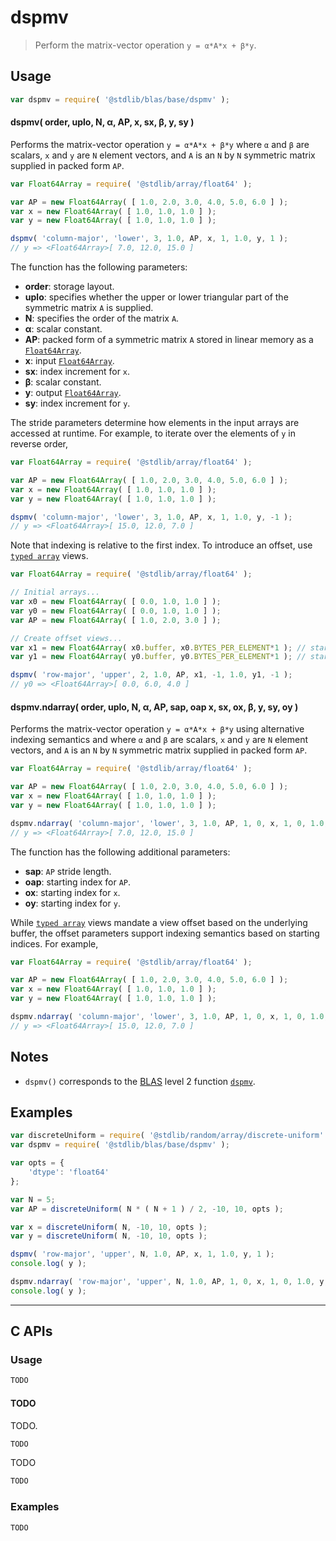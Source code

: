 <!--

@license Apache-2.0

Copyright (c) 2024 The Stdlib Authors.

Licensed under the Apache License, Version 2.0 (the "License");
you may not use this file except in compliance with the License.
You may obtain a copy of the License at

   http://www.apache.org/licenses/LICENSE-2.0

Unless required by applicable law or agreed to in writing, software
distributed under the License is distributed on an "AS IS" BASIS,
WITHOUT WARRANTIES OR CONDITIONS OF ANY KIND, either express or implied.
See the License for the specific language governing permissions and
limitations under the License.

-->

# dspmv

> Perform the matrix-vector operation `y = α*A*x + β*y`.

<section class="usage">

## Usage

```javascript
var dspmv = require( '@stdlib/blas/base/dspmv' );
```

#### dspmv( order, uplo, N, α, AP, x, sx, β, y, sy )

Performs the matrix-vector operation `y = α*A*x + β*y` where `α` and `β` are scalars, `x` and `y` are `N` element vectors, and `A` is an `N` by `N` symmetric matrix supplied in packed form `AP`.

```javascript
var Float64Array = require( '@stdlib/array/float64' );

var AP = new Float64Array( [ 1.0, 2.0, 3.0, 4.0, 5.0, 6.0 ] );
var x = new Float64Array( [ 1.0, 1.0, 1.0 ] );
var y = new Float64Array( [ 1.0, 1.0, 1.0 ] );

dspmv( 'column-major', 'lower', 3, 1.0, AP, x, 1, 1.0, y, 1 );
// y => <Float64Array>[ 7.0, 12.0, 15.0 ]
```

The function has the following parameters:

-   **order**: storage layout.
-   **uplo**: specifies whether the upper or lower triangular part of the symmetric matrix `A` is supplied.
-   **N**: specifies the order of the matrix `A`.
-   **α**: scalar constant.
-   **AP**: packed form of a symmetric matrix `A` stored in linear memory as a [`Float64Array`][mdn-float64array].
-   **x**: input [`Float64Array`][mdn-float64array].
-   **sx**: index increment for `x`.
-   **β**: scalar constant.
-   **y**: output [`Float64Array`][mdn-float64array].
-   **sy**: index increment for `y`.

The stride parameters determine how elements in the input arrays are accessed at runtime. For example, to iterate over the elements of `y` in reverse order,

```javascript
var Float64Array = require( '@stdlib/array/float64' );

var AP = new Float64Array( [ 1.0, 2.0, 3.0, 4.0, 5.0, 6.0 ] );
var x = new Float64Array( [ 1.0, 1.0, 1.0 ] );
var y = new Float64Array( [ 1.0, 1.0, 1.0 ] );

dspmv( 'column-major', 'lower', 3, 1.0, AP, x, 1, 1.0, y, -1 );
// y => <Float64Array>[ 15.0, 12.0, 7.0 ]
```

Note that indexing is relative to the first index. To introduce an offset, use [`typed array`][mdn-typed-array] views.

<!-- eslint-disable stdlib/capitalized-comments -->

```javascript
var Float64Array = require( '@stdlib/array/float64' );

// Initial arrays...
var x0 = new Float64Array( [ 0.0, 1.0, 1.0 ] );
var y0 = new Float64Array( [ 0.0, 1.0, 1.0 ] );
var AP = new Float64Array( [ 1.0, 2.0, 3.0 ] );

// Create offset views...
var x1 = new Float64Array( x0.buffer, x0.BYTES_PER_ELEMENT*1 ); // start at 2nd element
var y1 = new Float64Array( y0.buffer, y0.BYTES_PER_ELEMENT*1 ); // start at 2nd element

dspmv( 'row-major', 'upper', 2, 1.0, AP, x1, -1, 1.0, y1, -1 );
// y0 => <Float64Array>[ 0.0, 6.0, 4.0 ]
```

#### dspmv.ndarray( order, uplo, N, α, AP, sap, oap x, sx, ox, β, y, sy, oy )

Performs the matrix-vector operation `y = α*A*x + β*y` using alternative indexing semantics and where `α` and `β` are scalars, `x` and `y` are `N` element vectors, and `A` is an `N` by `N` symmetric matrix supplied in packed form `AP`.

```javascript
var Float64Array = require( '@stdlib/array/float64' );

var AP = new Float64Array( [ 1.0, 2.0, 3.0, 4.0, 5.0, 6.0 ] );
var x = new Float64Array( [ 1.0, 1.0, 1.0 ] );
var y = new Float64Array( [ 1.0, 1.0, 1.0 ] );

dspmv.ndarray( 'column-major', 'lower', 3, 1.0, AP, 1, 0, x, 1, 0, 1.0, y, 1, 0 );
// y => <Float64Array>[ 7.0, 12.0, 15.0 ]
```

The function has the following additional parameters:

-   **sap**: `AP` stride length.
-   **oap**: starting index for `AP`.
-   **ox**: starting index for `x`.
-   **oy**: starting index for `y`.

While [`typed array`][mdn-typed-array] views mandate a view offset based on the underlying buffer, the offset parameters support indexing semantics based on starting indices. For example,

```javascript
var Float64Array = require( '@stdlib/array/float64' );

var AP = new Float64Array( [ 1.0, 2.0, 3.0, 4.0, 5.0, 6.0 ] );
var x = new Float64Array( [ 1.0, 1.0, 1.0 ] );
var y = new Float64Array( [ 1.0, 1.0, 1.0 ] );

dspmv.ndarray( 'column-major', 'lower', 3, 1.0, AP, 1, 0, x, 1, 0, 1.0, y, -1, 2 );
// y => <Float64Array>[ 15.0, 12.0, 7.0 ]
```

</section>

<!-- /.usage -->

<section class="notes">

## Notes

-   `dspmv()` corresponds to the [BLAS][blas] level 2 function [`dspmv`][dspmv].

</section>

<!-- /.notes -->

<section class="examples">

## Examples

<!-- eslint no-undef: "error" -->

```javascript
var discreteUniform = require( '@stdlib/random/array/discrete-uniform' );
var dspmv = require( '@stdlib/blas/base/dspmv' );

var opts = {
    'dtype': 'float64'
};

var N = 5;
var AP = discreteUniform( N * ( N + 1 ) / 2, -10, 10, opts );

var x = discreteUniform( N, -10, 10, opts );
var y = discreteUniform( N, -10, 10, opts );

dspmv( 'row-major', 'upper', N, 1.0, AP, x, 1, 1.0, y, 1 );
console.log( y );

dspmv.ndarray( 'row-major', 'upper', N, 1.0, AP, 1, 0, x, 1, 0, 1.0, y, 1, 0 );
console.log( y );
```

</section>

<!-- /.examples -->

<!-- C interface documentation. -->

* * *

<section class="c">

## C APIs

<!-- Section to include introductory text. Make sure to keep an empty line after the intro `section` element and another before the `/section` close. -->

<section class="intro">

</section>

<!-- /.intro -->

<!-- C usage documentation. -->

<section class="usage">

### Usage

```c
TODO
```

#### TODO

TODO.

```c
TODO
```

TODO

```c
TODO
```

</section>

<!-- /.usage -->

<!-- C API usage notes. Make sure to keep an empty line after the `section` element and another before the `/section` close. -->

<section class="notes">

</section>

<!-- /.notes -->

<!-- C API usage examples. -->

<section class="examples">

### Examples

```c
TODO
```

</section>

<!-- /.examples -->

</section>

<!-- /.c -->

<!-- Section for related `stdlib` packages. Do not manually edit this section, as it is automatically populated. -->

<section class="related">

</section>

<!-- /.related -->

<!-- Section for all links. Make sure to keep an empty line after the `section` element and another before the `/section` close. -->

<section class="links">

[blas]: http://www.netlib.org/blas

[dspmv]: https://www.netlib.org/lapack/explore-html/d0/d4b/group__hpmv_ga739f8dc2316523832bde2b237fcad8a6.html#ga739f8dc2316523832bde2b237fcad8a6

[mdn-float64array]: https://developer.mozilla.org/en-US/docs/Web/JavaScript/Reference/Global_Objects/Float64Array

[mdn-typed-array]: https://developer.mozilla.org/en-US/docs/Web/JavaScript/Reference/Global_Objects/TypedArray

</section>

<!-- /.links -->
